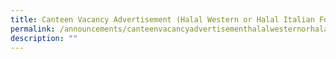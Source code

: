 ```yaml
---
title: Canteen Vacancy Advertisement (Halal Western or Halal Italian Food)
permalink: /announcements/canteenvacancyadvertisementhalalwesternorhalalitalianfood/
description: ""
---
```

